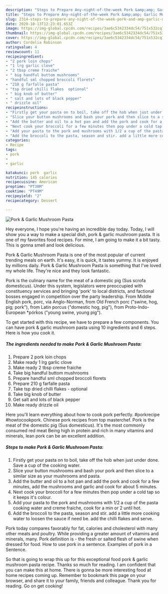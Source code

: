 ```yaml
---
description: "Steps to Prepare Any-night-of-the-week Pork &amp;amp; Garlic Mushroom Pasta"
title: "Steps to Prepare Any-night-of-the-week Pork &amp;amp; Garlic Mushroom Pasta"
slug: 2314-steps-to-prepare-any-night-of-the-week-pork-and-amp-garlic-mushroom-pasta
date: 2020-10-13T12:23:01.653Z
image: https://img-global.cpcdn.com/recipes/3ae6c5342334dc54/751x532cq70/pork-garlic-mushroom-pasta-recipe-main-photo.jpg
thumbnail: https://img-global.cpcdn.com/recipes/3ae6c5342334dc54/751x532cq70/pork-garlic-mushroom-pasta-recipe-main-photo.jpg
cover: https://img-global.cpcdn.com/recipes/3ae6c5342334dc54/751x532cq70/pork-garlic-mushroom-pasta-recipe-main-photo.jpg
author: Cordelia Robinson
ratingvalue: 4
reviewcount: 11
recipeingredient:
- "2 pork loin chops"
- "1 lrg garlic clove"
- "2 tbsp creme fraiche"
- " big handful buttom mushrooms"
- "handful sml chopped broccoli florets"
- "210 g farfalle pasta"
- "tsp dried chilli flakes  optional"
- " big knob of butter"
- " salt and lots of black pepper"
- " drizzle oil"
recipeinstructions:
- "Firstly get your pasta on to boil, take off the hob when just under done. Save a cup of the cooking water."
- "Slice your button mushrooms and bash your pork and then slice to a similar size as your mushrooms and pasta."
- "Add the butter and oil to a hot pan and add the pork and cook for a few minutes, add the mushrooms and garlic and cook for about 5 minutes."
- "Next cook your broccoli for a few minutes then pop under a cold tap so it keeps it&#39;s colour."
- "Add your pasta to the pork and mushrooms with 1/2 a cup of the pasta cooking water and creme fraiche, cook for a min or 2 until hot."
- "Add the broccoli to the pasta, season and stir. add a little more cooking water to loosen the sauce if need be. add the chilli flakes and serve."
categories:
- Recipe
tags:
- pork
- 
- garlic

katakunci: pork  garlic 
nutrition: 145 calories
recipecuisine: American
preptime: "PT30M"
cooktime: "PT49M"
recipeyield: "2"
recipecategory: Dessert

---
```



![Pork &amp; Garlic Mushroom Pasta](https://img-global.cpcdn.com/recipes/3ae6c5342334dc54/751x532cq70/pork-garlic-mushroom-pasta-recipe-main-photo.jpg)

Hey everyone, I hope you're having an incredible day today. Today, I will show you a way to make a special dish, pork &amp; garlic mushroom pasta. It is one of my favorites food recipes. For mine, I am going to make it a bit tasty. This is gonna smell and look delicious.

Pork &amp; Garlic Mushroom Pasta is one of the most popular of current trending meals on earth. It's easy, it is quick, it tastes yummy. It is enjoyed by millions daily. Pork &amp; Garlic Mushroom Pasta is something that I've loved my whole life. They're nice and they look fantastic.

Pork is the culinary name for the meat of a domestic pig (Sus scrofa domesticus). Under this system, legislators were preoccupied with constituency services and bringing &#39;pork&#39; to local districts, and factional bosses engaged in competition over the party leadership. From Middle English pork, porc, via Anglo-Norman, from Old French porc (&#34;swine, hog, pig; pork&#34;), from Latin porcus (&#34;domestic hog, pig&#34;), from Proto-Indo-European *pórḱos (&#34;young swine, young pig&#34;).


To get started with this recipe, we have to prepare a few components. You can have pork &amp; garlic mushroom pasta using 10 ingredients and 6 steps. Here is how you cook it.

<!--inarticleads1-->

##### The ingredients needed to make Pork &amp; Garlic Mushroom Pasta:

1. Prepare 2 pork loin chops
1. Make ready 1 lrg garlic clove
1. Make ready 2 tbsp creme fraiche
1. Take  big handful buttom mushrooms
1. Prepare handful sml chopped broccoli florets
1. Prepare 210 g farfalle pasta
1. Take tsp dried chilli flakes - optional
1. Take  big knob of butter
1. Get  salt and lots of black pepper
1. Make ready  drizzle oil


Here you&#39;ll learn everything about how to cook pork perfectly. #porkrecipe #howtocookpork. Chinese pork recipes from top masterchef. Pork is the meat of the domestic pig (Sus domesticus). It&#39;s the most commonly consumed red meat Being high in protein and rich in many vitamins and minerals, lean pork can be an excellent addition. 

<!--inarticleads2-->

##### Steps to make Pork &amp; Garlic Mushroom Pasta:

1. Firstly get your pasta on to boil, take off the hob when just under done. Save a cup of the cooking water.
1. Slice your button mushrooms and bash your pork and then slice to a similar size as your mushrooms and pasta.
1. Add the butter and oil to a hot pan and add the pork and cook for a few minutes, add the mushrooms and garlic and cook for about 5 minutes.
1. Next cook your broccoli for a few minutes then pop under a cold tap so it keeps it&#39;s colour.
1. Add your pasta to the pork and mushrooms with 1/2 a cup of the pasta cooking water and creme fraiche, cook for a min or 2 until hot.
1. Add the broccoli to the pasta, season and stir. add a little more cooking water to loosen the sauce if need be. add the chilli flakes and serve.


Pork today compares favorably for fat, calories and cholesterol with many other meats and poultry. While providing a greater amount of vitamins and minerals, many. Pork definition is - the fresh or salted flesh of swine when dressed for food. How to use pork in a sentence. Examples of pork in a Sentence. 

So that is going to wrap this up for this exceptional food pork &amp; garlic mushroom pasta recipe. Thanks so much for reading. I am confident that you can make this at home. There is gonna be more interesting food at home recipes coming up. Remember to bookmark this page on your browser, and share it to your family, friends and colleague. Thank you for reading. Go on get cooking!
